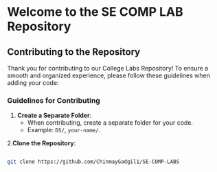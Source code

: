 # Welcome to the SE COMP LAB Repository

## Contributing to the Repository

Thank you for contributing to our College Labs Repository! To ensure a smooth and organized experience, please follow these guidelines when adding your code:

### Guidelines for Contributing

1. **Create a Separate Folder**: 
   - When contributing, create a separate folder for your code.
   - Example: `DS/`, `your-name/`.

2.**Clone the Repository**:
   ```bash
   
   git clone https://github.com/ChinmayGadgil1/SE-COMP-LABS
